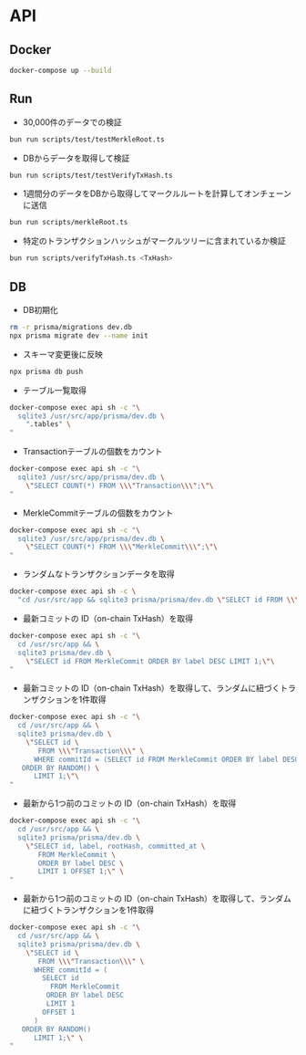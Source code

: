 # API

## Docker

```bash
docker-compose up --build
```

## Run

- 30,000件のデータでの検証

```bash
bun run scripts/test/testMerkleRoot.ts
```

- DBからデータを取得して検証

```bash
bun run scripts/test/testVerifyTxHash.ts
```

- 1週間分のデータをDBから取得してマークルルートを計算してオンチェーンに送信

```bash
bun run scripts/merkleRoot.ts
```

- 特定のトランザクションハッシュがマークルツリーに含まれているか検証

```bash
bun run scripts/verifyTxHash.ts <TxHash>
```

## DB

- DB初期化

```bash
rm -r prisma/migrations dev.db
npx prisma migrate dev --name init
```

- スキーマ変更後に反映

```bash
npx prisma db push
```

- テーブル一覧取得

```bash
docker-compose exec api sh -c "\
  sqlite3 /usr/src/app/prisma/dev.db \
    ".tables" \
"
```

- Transactionテーブルの個数をカウント

```bash
docker-compose exec api sh -c "\
  sqlite3 /usr/src/app/prisma/dev.db \
    \"SELECT COUNT(*) FROM \\\"Transaction\\\";\"\
"
```

- MerkleCommitテーブルの個数をカウント

```bash
docker-compose exec api sh -c "\
  sqlite3 /usr/src/app/prisma/dev.db \
    \"SELECT COUNT(*) FROM \\\"MerkleCommit\\\";\"\
"
```

- ランダムなトランザクションデータを取得

```bash
docker-compose exec api sh -c \
  "cd /usr/src/app && sqlite3 prisma/prisma/dev.db \"SELECT id FROM \\\"Transaction\\\" ORDER BY RANDOM() LIMIT 1;\""
```

- 最新コミットの ID（on-chain TxHash）を取得

```bash
docker-compose exec api sh -c "\
  cd /usr/src/app && \
  sqlite3 prisma/dev.db \
    \"SELECT id FROM MerkleCommit ORDER BY label DESC LIMIT 1;\"\
"
```

- 最新コミットの ID（on-chain TxHash）を取得して、ランダムに紐づくトランザクションを1件取得

```bash
docker-compose exec api sh -c "\
  cd /usr/src/app && \
  sqlite3 prisma/dev.db \
    \"SELECT id \
       FROM \\\"Transaction\\\" \
      WHERE commitId = (SELECT id FROM MerkleCommit ORDER BY label DESC LIMIT 1) \
   ORDER BY RANDOM() \
      LIMIT 1;\"\
"
```

- 最新から1つ前のコミットの ID（on-chain TxHash）を取得

```bash
docker-compose exec api sh -c "\
  cd /usr/src/app && \
  sqlite3 prisma/prisma/dev.db \
    \"SELECT id, label, rootHash, committed_at \
       FROM MerkleCommit \
       ORDER BY label DESC \
       LIMIT 1 OFFSET 1;\" \
"
```

- 最新から1つ前のコミットの ID（on-chain TxHash）を取得して、ランダムに紐づくトランザクションを1件取得

```bash
docker-compose exec api sh -c "\
  cd /usr/src/app && \
  sqlite3 prisma/prisma/dev.db \
    \"SELECT id \
       FROM \\\"Transaction\\\" \
      WHERE commitId = (
        SELECT id
          FROM MerkleCommit
         ORDER BY label DESC
         LIMIT 1
        OFFSET 1
      )
   ORDER BY RANDOM()
      LIMIT 1;\" \
"
```